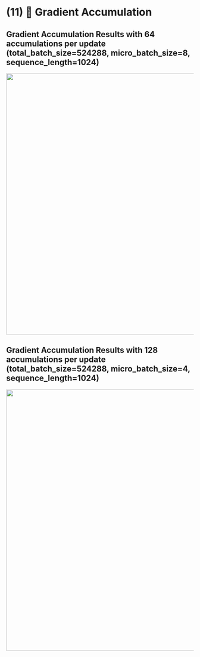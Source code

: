 # (11) 🎊 Gradient Accumulation

## Gradient Accumulation Results with 64 accumulations per update (total_batch_size=524288, micro_batch_size=8, sequence_length=1024)
<img width="700" src="https://github.com/user-attachments/assets/cc85a1ff-0faa-481b-aebc-ce16010cfe08">

## Gradient Accumulation Results with 128 accumulations per update (total_batch_size=524288, micro_batch_size=4, sequence_length=1024)
<img width="700" src="https://github.com/user-attachments/assets/21e9842c-6b9b-4b6e-9d0d-19217f0f730b">
